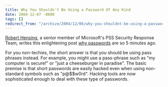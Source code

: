 ```yaml
---
title: Why You Shouldn't Be Using a Password Of Any Kind
date: 2004-12-07 -0800
tags: []
redirect_from: "/archive/2004/12/06/why-you-shouldnt-be-using-a-password-of-any-kind.aspx/"
---
```


[Robert Hensing](http://weblogs.asp.net/robert_hensing/), a senior
member of Microsoft's PSS Security Response Team, writes this
enlightening post [why
passwords](http://weblogs.asp.net/robert_hensing/archive/2004/07/28/199610.aspx)
are so 5 minutes ago.

For you non-techies, the short answer is that you should be using pass
phrases instead. For example, you might use a pass-phrase such as "my
computer is secure!" or "just a cheeseburger in paradise". The basic
premise is that short passwords are easily hacked even when using
non-standard symbols such as "p@\$\$w0rd". Hacking tools are now
sophisticated enough to deal with these type of passwords.

